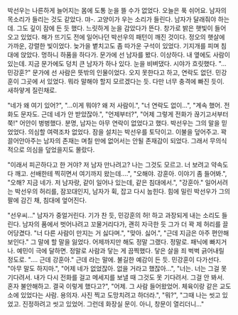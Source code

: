 박선우는 나른하게 늘어지는 몸에 도통 눈을 뜰 수가 없었다. 오늘은 푹 쉬어요. 남자의 목소리가 들리는 것도 같았다. 먀-. 고양이가 우는 소리가 들린다. 남자가 달래줘야 하는데. 그도 깊이 잠에 든 듯 했다. 느릿하게 눈을 감았다가 뜬다. 창가로 밝은 햇빛이 들어오고 있었다. 해가 뜨기도 전에 일어나던 박선우의 패턴이 깨진 것이다. 정오의 햇살에 가까운, 강렬한 빛이었다. 늦가을 볕치고도 좀 따가운 구석이 있었다. 기지개를 피며 침대에 앉았다. 멍하니 하품을 하다가. 문가에 선 남자를 봤다. 이상하다. 내 옆에도 사람이 있는데. 지금 문가에도 덩치 큰 남자가 하나 있다. 눈을 비벼댔다. 시야가 흐릿했다. "... 민강훈?" 문가에 선 사람은 뜻밖의 인물이었다. 오지 못한다고 하고, 연락도 없던. 민강훈이 그곳에 서 있었다. 뭐라 말해야 할지 모르겠다는 듯. 다만 너무 충격에 빠진 듯이. 새하얗게 질린채로.

 "네가 왜 여기 있어?", "...이게 뭐야? 왜 저 사람이.", "너 연락도 없이...", "계속 했어. 전화도 문자도. 근데 네가 안 받았잖아.", "언제부터?", "어제 그렇게 전화가 끊기고서부터 쭉!" 어안이 벙벙했다. 분명, 남자는 아무 연락이 없었다고 했다. 박선우는 그의 말을 믿었었다. 의심할 여력조차 없었다. 잠을 설치는 박선우를 토닥이고. 이불을 덮어주고. 꽉 끌어안아주는 남자의 존재는 며칠 만에 없어서는 안될 존재감이 되었다. 그래서 무의식적으로 의심을 덮었을지도 몰랐다. 

"이래서 피곤하다고 한 거야? 저 남자 만나려고? 나는 그것도 모르고. 너 보려고 약속도 다 깨고. 선배한테 찍히면서 여기까지 왔는데....", "오해야. 강훈아. 이야기 좀 들어봐.", "오해? 지금 네가. 저 남자랑, 같이 일어나 있는데, 같은 침대에서.", "강훈아." 일어서려는 박선우의 허리를, 잠꼬대인지, 남자가 휙, 잡고 다시 눕힌다. 힘에 밀린 박선우가 그의 팔에 감긴 채, 침대에 엎어진다. 

 "선우씨..." 남자가 중얼거린다. 기가 찬 듯, 민강훈의 허! 하고 과장되게 내는 소리도 들린다. 남자의 품에서 벗어나려고 꼬물거리다가, 괜히 자극한 듯 그가 더 꽉 제 허리를 끌어당겼다. "너 다른 사람이 만지는 거 싫다며.", "맞아. 싫어.", "근데 지금은 아주 편안해보인다." 그 말에 할 말을 잃었다. 어제까지만 해도 정말 그랬다. 정말로. 패닉에 빠지거나. 예민이 극에 달하면. 정말로 사람과 닿는 게 끔찍했다. 닿은 살을 죄 벅벅 긁어내릴 정도로. ".... 근데 강훈아." 근데 라는 말에. 불길한 예감이 든 듯. 민강훈이 다가선다. "아무 말도 하지마.", "어제 네가 없었잖아. 없을 거라고 했잖아...", "너는. 너는 그걸 못 기다려서. 내가 다시 전화를 걸고 메세지를 보낼 때 그것도 못 기다려서. 그걸 안 봐서. 혼자 불안해하고. 결국 이렇게 했다고?", "어제. 그 사람 들어왔었어. 체육이랑 같은 교도소에 있었다는 사람. 용의자. 사진 찍고 도망치려고 하더라.", "뭐?", "그때 나는 씻고 있었고. 진정하려고 씻고 있었어. 그런데 화장실 문이. 아니, 창문이 열리더니..." 

